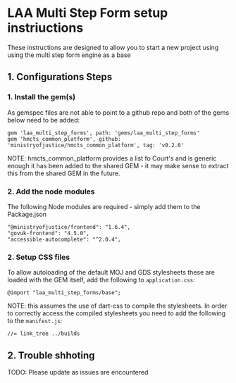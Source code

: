 # LAA Multi Step Form setup instriuctions

These instructions are designed to allow you to start a new project
using using the multi step form engine as a base

## 1. Configurations Steps

### 1. Install the gem(s)

As gemspec files are not able to point to a github repo and both of the gems below
need to be added:

```
gem 'laa_multi_step_forms', path: 'gems/laa_multi_step_forms'
gem 'hmcts_common_platform', github: 'ministryofjustice/hmcts_common_platform', tag: 'v0.2.0'
```

NOTE: hmcts_common_platform provides a list fo Court's and is generic enough it has
been added to the  shared GEM - it may make sense to extract this from the shared
GEM in the future.

### 2. Add the node modules

The following Node modules are required - simply add them to the Package.json

```
"@ministryofjustice/frontend": "1.6.4",
"govuk-frontend": "4.5.0",
"accessible-autocomplete": "^2.0.4",
```

### 2. Setup CSS files

To allow autoloading of the default MOJ and GDS stylesheets these are loaded with
the GEM itself, add the following to `application.css`:

```
@import "laa_multi_step_forms/base";
```

NOTE: this assumes the use of dart-css to compile the stylesheets. In order to
correctly access the compiled stylesheets you need to add the following to
the `manifest.js`:

```
//= link_tree ../builds
```

## 2. Trouble shhoting

TODO: Please update as issues are encountered
